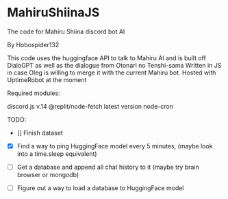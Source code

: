 # MahiruShiinaJS
The code for Mahiru Shiina discord bot AI

By Hobospider132

This code uses the huggingface API to talk to Mahiru AI and is built off DialoGPT as well as the dialogue from Otonari no Tenshi-sama
Written in JS in case Oleg is willing to merge it with the current Mahiru bot. Hosted with UptimeRobot at the moment

Required modules: 

discord.js v.14
@replit/node-fetch latest version
node-cron

TODO:

- [] Finish dataset 
- [x] Find a way to ping HuggingFace model every 5 minutes, (maybe look into a time.sleep equivalent) 
- [ ] Get a database and append all chat history to it (maybe try brain browser or mongodb)
- [ ] Figure out a way to load a database to HuggingFace model

